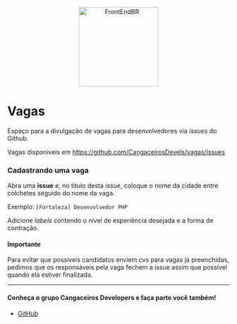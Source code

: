 <p align="center">
  <img src="https://avatars1.githubusercontent.com/u/21087342?v=3&s=200" alt="FrontEndBR" width="180" />
</p>

# Vagas

Espaço para a divulgação de vagas para desenvolvedores via _issues_ do Github.

Vagas disponíveis em https://github.com/CangaceirosDevels/vagas/issues

### Cadastrando uma vaga

Abra uma **issue** e, no titulo desta _issue_, coloque o nome da cidade entre colchetes seguido do nome da vaga.

Exemplo: `[Fortaleza] Desenvolvedor PHP`

Adicione _labels_ contendo o nível de experiência desejada e a forma de contração.

#### Importante

Para evitar que possíveis candidatos enviem cvs para vagas já preenchidas, pedimos que os responsáveis pela vaga fechem a issue assim que possível quando ela estiver finalizada. 
 
________
#### Conheça o grupo Cangaceiros Developers e faça parte você também!

- [GitHub](https://github.com/CangaceirosDevels)
